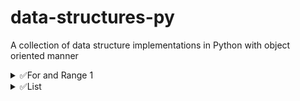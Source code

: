 # data-structures-py

A collection of data structure implementations in Python with object oriented manner

<details>
    <summary>✅For and Range 1</summary>

- [1. Char with unicode](./for_n_range_1/char_unicode.py)
- [2. Digit count](./for_n_range_1/digit_count.py)
- [3. Index Check](./for_n_range_1/index_check.py)
- [4. m_multiply_n](./for_n_range_1/m_multiple_n.py)
- [5. Multiply n](./for_n_range_1/multiple_n.py)
- [6. Multiply print](./for_n_range_1/multiple_print.py)
- [7. n_Even](./for_n_range_1/n_even.py)
- [8. Space_count](./for_n_range_1/space_count.py)
- [9. table.py](./for_n_range_1/table.py)
- [10. Unique Integer](./for_n_range_1/unique_integer.py)
- [11. Vowel_only](./for_n_range_1/vowel_only.py)
- [12. Cube of any number](./for_n_range_1/Cube_any.py)
- [13. Prime in Range](./for_n_range_1/prime_in_range.py)

</details>

<details>
    <summary>✅List</summary>

- [1. Sum of element in a list](./list/sum_of_list_elem.py)
- [2. Avg of element in a list](./list/avg_list.py)
- [3. List of Square of number](./list/square_list.py)
- [4. Sort List in Decending](./list/sort_decending.py)
- [5. Create a list by even place number](./list/create_list_even_place.py)
- [6. First N Even Number List](./list/n_even_list.py)
- [7. N_Prime Number](./list/n_prime.py)
- [8. Create two list Positive and Non Positive](./list/Pos_non_pos.py)
- [9. Fibonocii Number List](./list/fibonocii.py)

</details>